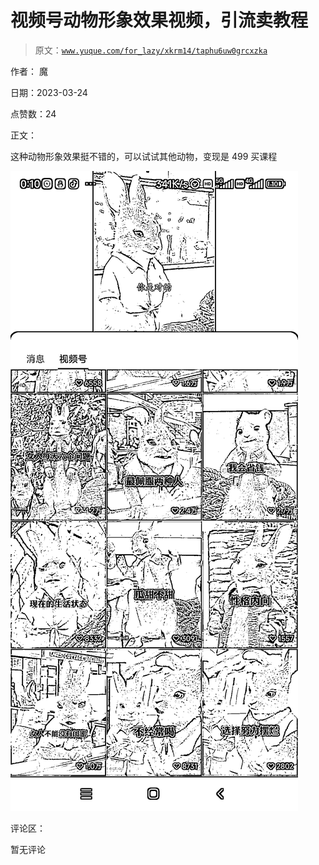 # 视频号动物形象效果视频，引流卖教程

> 原文：[`www.yuque.com/for_lazy/xkrm14/taphu6uw0grcxzka`](https://www.yuque.com/for_lazy/xkrm14/taphu6uw0grcxzka)

作者： 魔

日期：2023-03-24

点赞数：24

正文：

这种动物形象效果挺不错的，可以试试其他动物，变现是 499 买课程

![](img/6d84ff0d334326d0faf90d5df62b7306.png)

评论区：

暂无评论

